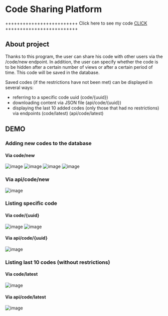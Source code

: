 # Code Sharing Platform
+++++++++++++++++++++++++
Click here to see my code
[CLICK](https://github.com/kbcodec/CodeSharingPlatform/tree/master/Code%20Sharing%20Platform/task/src)
+++++++++++++++++++++++++

## About project
Thanks to this program, the user can share his code with other users via the /code/new endpoint. In addition, the user can specify whether the code is to be hidden after a certain number of views or after a certain period of time. This code will be saved in the database.

Saved codes (if the restrictions have not been met) can be displayed in several ways:
- referring to a specific code uuid (code/{uuid})
- downloading content via JSON file (api/code/{uuid})
- displaying the last 10 added codes (only those that had no restrictions) via endpoints (code/latest) (api/code/latest)

## DEMO
### Adding new codes to the database
#### Via code/new 
![image](https://user-images.githubusercontent.com/103029426/232346173-201a9faa-60a2-449e-84fc-54a3b1794cd0.png)
![image](https://user-images.githubusercontent.com/103029426/232346343-274fb024-d8f0-4564-b64b-8ca708941a5f.png)
![image](https://user-images.githubusercontent.com/103029426/232346388-8b54c049-0dff-437a-9316-ed343568cb7d.png)
![image](https://user-images.githubusercontent.com/103029426/232346427-1d6322d6-0ed2-40b4-a744-55b9034a0628.png)

### Via api/code/new 
![image](https://user-images.githubusercontent.com/103029426/232347512-e4fefee6-ac4c-49b0-bb37-2a9400c64ccf.png)

### Listing specific code 
#### Via code/{uuid}
![image](https://user-images.githubusercontent.com/103029426/232347564-943c9678-9a62-4a28-b908-6e92462e5415.png)
![image](https://user-images.githubusercontent.com/103029426/232347588-d01a0c54-82eb-4614-80c9-62e2d7ce124d.png)
#### Via api/code/{uuid}
![image](https://user-images.githubusercontent.com/103029426/232347614-ab48c01e-3600-4dc2-a4d9-f4b573ce829c.png)

### Listing last 10 codes (without restrictions)
#### Via code/latest
![image](https://user-images.githubusercontent.com/103029426/232347658-be1c0826-79b0-4843-a383-85045ec6d71e.png)
#### Via api/code/latest
![image](https://user-images.githubusercontent.com/103029426/232347677-90291f03-b894-4d3d-9f7f-a52d0e5d258e.png)


